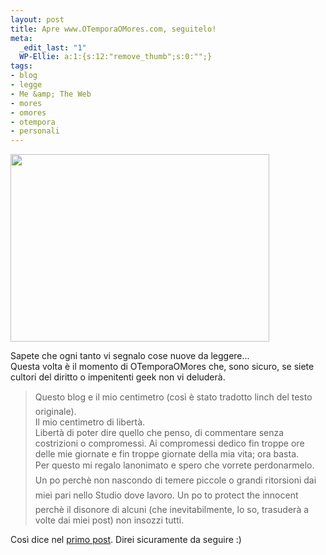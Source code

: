 ```yaml
--- 
layout: post
title: Apre www.OTemporaOMores.com, seguitelo!
meta: 
  _edit_last: "1"
  WP-Ellie: a:1:{s:12:"remove_thumb";s:0:"";}
tags: 
- blog
- legge
- Me &amp; The Web
- mores
- omores
- otempora
- personali
---
```

<a href="http://www.lastknight.com/download//2010/05/OTempora.png"><img src="http://www.lastknight.com/download//2010/05/OTempora-414x300.png" alt="" title="OTempora" width="414" height="300" class="aligncenter size-medium wp-image-1974" /></a>  
  
Sapete che ogni tanto vi segnalo cose nuove da leggere...  
Questa volta è il momento di OTemporaOMores che, sono sicuro, se siete cultori del diritto o impenitenti geek non vi deluderà.  
  
> Questo blog e il mio centimetro (così è stato tradotto linch del testo originale).  
> Il mio centimetro di libertà.  
> Libertà di poter dire quello che penso, di commentare senza costrizioni o compromessi. Ai compromessi dedico fin troppe ore delle mie giornate e fin troppe giornate della mia vita; ora basta.  
> Per questo mi regalo lanonimato e spero che vorrete perdonarmelo.  
> Un po perchè non nascondo di temere piccole o grandi ritorsioni dai miei pari nello Studio dove lavoro. Un po to protect the innocent perchè il disonore di alcuni (che inevitabilmente, lo so, trasuderà a volte dai miei post) non insozzi tutti.  
  
Così dice nel [primo post][1]. Direi sicuramente da seguire :)  

[1]: http://otemporaomores.com/2010/05/the-very-last-inch-of-us/ 
